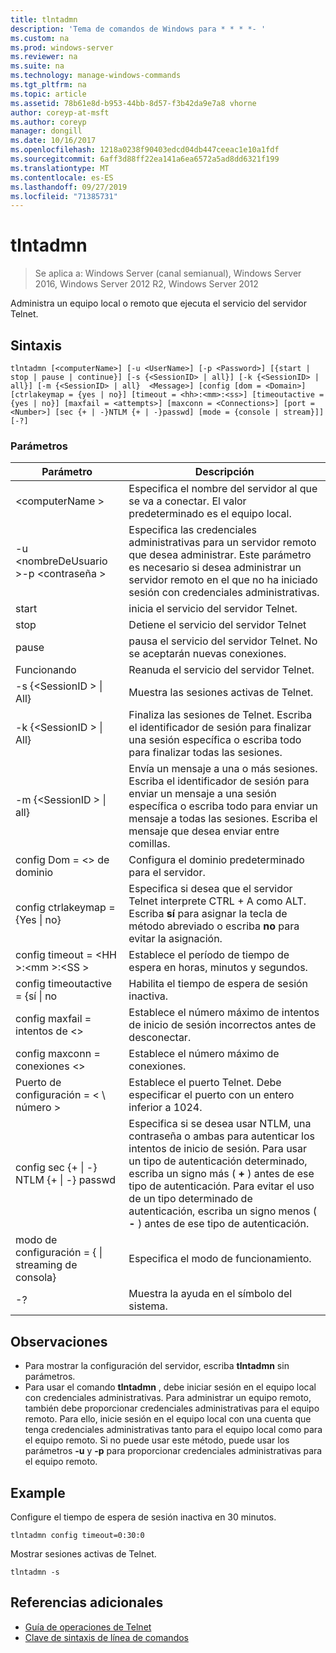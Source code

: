 ```yaml
---
title: tlntadmn
description: 'Tema de comandos de Windows para * * * *- '
ms.custom: na
ms.prod: windows-server
ms.reviewer: na
ms.suite: na
ms.technology: manage-windows-commands
ms.tgt_pltfrm: na
ms.topic: article
ms.assetid: 78b61e8d-b953-44bb-8d57-f3b42da9e7a8 vhorne
author: coreyp-at-msft
ms.author: coreyp
manager: dongill
ms.date: 10/16/2017
ms.openlocfilehash: 1218a0238f90403edcd04db447ceeac1e10a1fdf
ms.sourcegitcommit: 6aff3d88ff22ea141a6ea6572a5ad8dd6321f199
ms.translationtype: MT
ms.contentlocale: es-ES
ms.lasthandoff: 09/27/2019
ms.locfileid: "71385731"
---
```

# <a name="tlntadmn"></a>tlntadmn

>Se aplica a: Windows Server (canal semianual), Windows Server 2016, Windows Server 2012 R2, Windows Server 2012

Administra un equipo local o remoto que ejecuta el servicio del servidor Telnet.   
## <a name="syntax"></a>Sintaxis  
```  
tlntadmn [<computerName>] [-u <UserName>] [-p <Password>] [{start | stop | pause | continue}] [-s {<SessionID> | all}] [-k {<SessionID> | all}] [-m {<SessionID> | all}  <Message>] [config [dom = <Domain>] [ctrlakeymap = {yes | no}] [timeout = <hh>:<mm>:<ss>] [timeoutactive = {yes | no}] [maxfail = <attempts>] [maxconn = <Connections>] [port = <Number>] [sec {+ | -}NTLM {+ | -}passwd] [mode = {console | stream}]] [-?]  
```  
### <a name="parameters"></a>Parámetros  

|                   Parámetro                    |                                                                                                                                                       Descripción                                                                                                                                                        |
|------------------------------------------------|--------------------------------------------------------------------------------------------------------------------------------------------------------------------------------------------------------------------------------------------------------------------------------------------------------------------------|
|                \<computerName >                 |                                                                                                                    Especifica el nombre del servidor al que se va a conectar. El valor predeterminado es el equipo local.                                                                                                                    |
|         -u \<nombreDeUsuario >-p \<contraseña >          |                                                Especifica las credenciales administrativas para un servidor remoto que desea administrar. Este parámetro es necesario si desea administrar un servidor remoto en el que no ha iniciado sesión con credenciales administrativas.                                                |
|                     start                      |                                                                                                                                            inicia el servicio del servidor Telnet.                                                                                                                                             |
|                      stop                      |                                                                                                                                             Detiene el servicio del servidor Telnet                                                                                                                                              |
|                     pause                      |                                                                                                                          pausa el servicio del servidor Telnet. No se aceptarán nuevas conexiones.                                                                                                                          |
|                    Funcionando                    |                                                                                                                                            Reanuda el servicio del servidor Telnet.                                                                                                                                            |
|          -s {\<SessionID > &#124; All}          |                                                                                                                                             Muestra las sesiones activas de Telnet.                                                                                                                                             |
|          -k {\<SessionID > &#124; All}          |                                                                                                        Finaliza las sesiones de Telnet. Escriba el identificador de sesión para finalizar una sesión específica o escriba todo para finalizar todas las sesiones.                                                                                                         |
|    -m {\<SessionID > &#124; all} <Message>     |                                                   Envía un mensaje a una o más sesiones. Escriba el identificador de sesión para enviar un mensaje a una sesión específica o escriba todo para enviar un mensaje a todas las sesiones. Escriba el mensaje que desea enviar entre comillas.                                                   |
|             config Dom = \<> de dominio             |                                                                                                                                      Configura el dominio predeterminado para el servidor.                                                                                                                                       |
|      config ctrlakeymap = {Yes &#124; no}      |                                                                                     Especifica si desea que el servidor Telnet interprete CTRL + A como ALT. Escriba **sí** para asignar la tecla de método abreviado o escriba **no** para evitar la asignación.                                                                                     |
|       config timeout = \<HH >:\<mm >:\<SS >       |                                                                                                                                 Establece el período de tiempo de espera en horas, minutos y segundos.                                                                                                                                 |
|     config timeoutactive = {sí &#124; no      |                                                                                                                                            Habilita el tiempo de espera de sesión inactiva.                                                                                                                                             |
|          config maxfail = intentos de \<>          |                                                                                                                          Establece el número máximo de intentos de inicio de sesión incorrectos antes de desconectar.                                                                                                                          |
|        config maxconn = conexiones \<>         |                                                                                                                                         Establece el número máximo de conexiones.                                                                                                                                          |
|            Puerto de configuración = < \ número >             |                                                                                                                    Establece el puerto Telnet. Debe especificar el puerto con un entero inferior a 1024.                                                                                                                    |
| config sec {+ &#124; -} NTLM {+ &#124; -} passwd | Especifica si se desea usar NTLM, una contraseña o ambas para autenticar los intentos de inicio de sesión. Para usar un tipo de autenticación determinado, escriba un signo más ( **+** ) antes de ese tipo de autenticación. Para evitar el uso de un tipo determinado de autenticación, escriba un signo menos ( **-** ) antes de ese tipo de autenticación. |
|     modo de configuración = { &#124; streaming de consola}      |                                                                                                                                             Especifica el modo de funcionamiento.                                                                                                                                             |
|                       -?                       |                                                                                                                                           Muestra la ayuda en el símbolo del sistema.                                                                                                                                           |

## <a name="remarks"></a>Observaciones  
-   Para mostrar la configuración del servidor, escriba **tlntadmn** sin parámetros.  
-   Para usar el comando **tlntadmn** , debe iniciar sesión en el equipo local con credenciales administrativas. Para administrar un equipo remoto, también debe proporcionar credenciales administrativas para el equipo remoto. Para ello, inicie sesión en el equipo local con una cuenta que tenga credenciales administrativas tanto para el equipo local como para el equipo remoto. Si no puede usar este método, puede usar los parámetros **-u** y **-p** para proporcionar credenciales administrativas para el equipo remoto.  

## <a name="BKMK_Examples"></a>Example  
Configure el tiempo de espera de sesión inactiva en 30 minutos.  
```  
tlntadmn config timeout=0:30:0  
```  
Mostrar sesiones activas de Telnet.  
```  
tlntadmn -s  
```  

## <a name="additional-references"></a>Referencias adicionales  
-   [Guía de operaciones de Telnet](https://technet.microsoft.com/library/cc753164(v=ws.10).aspx)  
-   [Clave de sintaxis de línea de comandos](command-line-syntax-key.md)  
